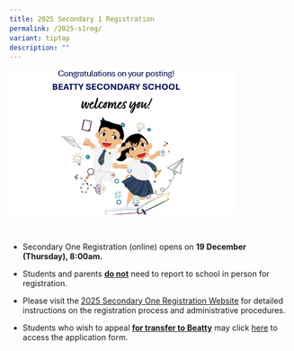```yaml
---
title: 2025 Secondary 1 Registration
permalink: /2025-s1reg/
variant: tiptap
description: ""
---
```

<p></p>
<div class="isomer-image-wrapper">
<img style="width: 80%;" height="auto" width="100%" alt="2025 Sec 1" src="/images/S12025.png">
</div>
<p>&nbsp;</p>
<ul data-tight="true" class="tight">
<li>
<p>Secondary One Registration (online) opens on <strong>19 December (Thursday), 8:00am.</strong>
</p>
</li>
<li>
<p>Students and parents <strong><u>do not</u></strong> need to report to school
in person for registration.</p>
</li>
<li>
<p>Please visit the <a href="https://sites.google.com/moe.edu.sg/btys1reg2025" rel="noopener nofollow" target="_blank">2025 Secondary One Registration Website</a> for
detailed instructions on the registration process and administrative procedures.</p>
</li>
<li>
<p>Students who wish to appeal <strong><u>for transfer to Beatty</u></strong> may
click <a href="https://form.gov.sg/674979f6961741ba92142792" rel="noopener noreferrer nofollow" target="_blank">here</a> to
access the application form.&nbsp;</p>
</li>
</ul>
<p></p>